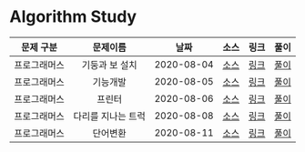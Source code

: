 # Algorithm Study

|  문제 구분   |      문제이름      |    날짜    |                                                                    소스                                                                     |                               링크                               |         풀이          |
| :----------: | :----------------: | :--------: | :-----------------------------------------------------------------------------------------------------------------------------------------: | :--------------------------------------------------------------: | :-------------------: |
| 프로그래머스 |   기둥과 보 설치   | 2020-08-04 | [소스](https://github.com/Juhyeoklee/Algorithm/blob/master/2020%20KAKAO%20BLIND%20RECRUITMENT/기둥과%20보%20설치.playground/Contents.swift) | [링크](https://programmers.co.kr/learn/courses/30/lessons/60061) | [풀이](./PG_60061.md) |
| 프로그래머스 |      기능개발      | 2020-08-05 |                                  [소스](../../Programmers/Stack,Queue/기능개발.playground/Contents.swift)                                   | [링크](https://programmers.co.kr/learn/courses/30/lessons/42586) | [풀이](./PG_42586.md) |
| 프로그래머스 |       프린터       | 2020-08-06 |                                   [소스](../../Programmers/Stack,Queue/프린터.playground/Contents.swift)                                    | [링크](https://programmers.co.kr/learn/courses/30/lessons/42587) | [풀이](./PG_42587.md) |
| 프로그래머스 | 다리를 지나는 트럭 | 2020-08-08 |                              [소스](../../Programmers/Stack,Queue/다리를지나는트럭.playground/Contents.swift)                               | [링크](https://programmers.co.kr/learn/courses/30/lessons/42583) | [풀이](./PG_42583.md) |
| 프로그래머스 |      단어변환      | 2020-08-11 |                                    [소스](../../Programmers/DFS:BFS/단어변환.playground/Contents.swift)                                     | [링크](https://programmers.co.kr/learn/courses/30/lessons/43163) | [풀이](./PG_43163.md) |

